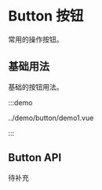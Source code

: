 # Button 按钮

常用的操作按钮。

## 基础用法

基础的按钮用法。

:::demo

../demo/button/demo1.vue

:::

## Button API

待补充
